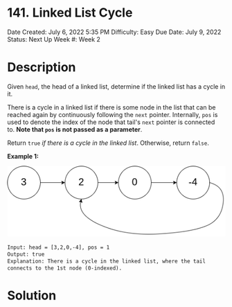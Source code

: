 # 141. Linked List Cycle

Date Created: July 6, 2022 5:35 PM
Difficulty: Easy
Due Date: July 9, 2022
Status: Next Up
Week #: Week 2

# Description

Given `head`, the head of a linked list, determine if the linked list has a cycle in it.

There is a cycle in a linked list if there is some node in the list that can be reached again by continuously following the `next` pointer. Internally, `pos` is used to denote the index of the node that tail's `next` pointer is connected to. **Note that `pos` is not passed as a parameter**.

Return `true` *if there is a cycle in the linked list*. Otherwise, return `false`.

**Example 1:**

![Untitled](141%20Linked%20List%20Cycle%201d1401cd20584fcd891df95cd0543619/Untitled.png)

```
Input: head = [3,2,0,-4], pos = 1
Output: true
Explanation: There is a cycle in the linked list, where the tail connects to the 1st node (0-indexed).

```

# Solution